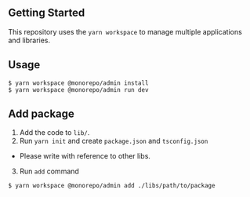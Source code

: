 ## Getting Started

This repository uses the `yarn workspace` to manage multiple applications and libraries.

## Usage
```
$ yarn workspace @monorepo/admin install
$ yarn workspace @monorepo/admin run dev
```

## Add package

1. Add the code to `lib/`.
2. Run `yarn init` and create `package.json` and `tsconfig.json`
- Please write with reference to other libs.

3. Run `add` command
```
$ yarn workspace @monorepo/admin add ./libs/path/to/package
```
